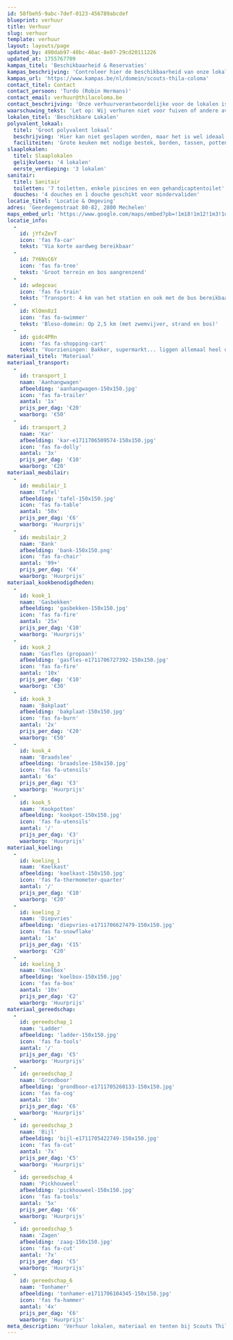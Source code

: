 ```yaml
---
id: 58fbeh5-9abc-7def-0123-456789abcdef
blueprint: verhuur
title: Verhuur
slug: verhuur
template: verhuur
layout: layouts/page
updated_by: 490dab97-40bc-46ac-8e07-29cd20111226
updated_at: 1755767709
kampas_titel: 'Beschikbaarheid & Reservaties'
kampas_beschrijving: 'Controleer hier de beschikbaarheid van onze lokalen en reserveer direct online via het Kampas platform.'
kampas_url: 'https://www.kampas.be/nl/domein/scouts-thila-coloma'
contact_titel: Contact
contact_persoon: 'Turdo (Robin Hermans)'
contact_email: verhuur@thilacoloma.be
contact_beschrijving: 'Onze verhuurverantwoordelijke voor de lokalen is'
waarschuwing_tekst: 'Let op: Wij verhuren niet voor fuiven of andere avondactiviteiten met luide muziek. GEEN LEIDINGSWEEKENDS'
lokalen_titel: 'Beschikbare Lokalen'
polyvalent_lokaal:
  titel: 'Groot polyvalent lokaal'
  beschrijving: 'Hier kan niet geslapen worden, maar het is wel ideaal om te eten en te koken.'
  faciliteiten: 'Grote keuken met nodige bestek, borden, tassen, potten en pannen, etc. Ook tafels en banken zijn aanwezig en kunnen gebruikt worden.'
slaaplokalen:
  titel: Slaaplokalen
  gelijkvloers: '4 lokalen'
  eerste_verdieping: '3 lokalen'
sanitair:
  titel: Sanitair
  toiletten: '7 toiletten, enkele piscines en een gehandicaptentoilet'
  douches: '4 douches en 1 douche geschikt voor mindervaliden'
locatie_titel: 'Locatie & Omgeving'
adres: 'Geerdegemstraat 80-82, 2800 Mechelen'
maps_embed_url: 'https://www.google.com/maps/embed?pb=!1m18!1m12!1m3!1d5022.007832677982!2d4.479685176812431!3d50.99759977170181!2m3!1f0!2f0!3f0!3m2!1i1024!2i768!4f13.1!3m3!1m2!1s0x47c3e66284c5a445%3A0xf7b0d79b8db8303c!2sScouts%20Thila%20Coloma!5e0!3m2!1snl!2sbe!4v1753229256433!5m2!1snl!2sbe'
locatie_info:
  -
    id: jYfxZevT
    icon: 'fas fa-car'
    tekst: 'Via korte aardweg bereikbaar'
  -
    id: 7Y6NsC6Y
    icon: 'fas fa-tree'
    tekst: 'Groot terrein en bos aangrenzend'
  -
    id: wdegceac
    icon: 'fas fa-train'
    tekst: 'Transport: 4 km van het station en ook met de bus bereikbaar'
  -
    id: KlOmn8zI
    icon: 'fas fa-swimmer'
    tekst: 'Bloso-domein: Op 2,5 km (met zwemvijver, strand en bos)'
  -
    id: gidc4PRn
    icon: 'fas fa-shopping-cart'
    tekst: 'Voorzieningen: Bakker, supermarkt... liggen allemaal heel dicht in de buurt'
materiaal_titel: 'Materiaal'
materiaal_transport:
  -
    id: transport_1
    naam: 'Aanhangwagen'
    afbeelding: 'aanhangwagen-150x150.jpg'
    icon: 'fas fa-trailer'
    aantal: '1x'
    prijs_per_dag: '€20'
    waarborg: '€50'
  -
    id: transport_2
    naam: 'Kar'
    afbeelding: 'kar-e1711706509574-150x150.jpg'
    icon: 'fas fa-dolly'
    aantal: '3x'
    prijs_per_dag: '€10'
    waarborg: '€20'
materiaal_meubilair:
  -
    id: meubilair_1
    naam: 'Tafel'
    afbeelding: 'tafel-150x150.jpg'
    icon: 'fas fa-table'
    aantal: '50x'
    prijs_per_dag: '€6'
    waarborg: 'Huurprijs'
  -
    id: meubilair_2
    naam: 'Bank'
    afbeelding: 'bank-150x150.png'
    icon: 'fas fa-chair'
    aantal: '99+'
    prijs_per_dag: '€4'
    waarborg: 'Huurprijs'
materiaal_kookbenodigdheden:
  -
    id: kook_1
    naam: 'Gasbekken'
    afbeelding: 'gasbekken-150x150.jpg'
    icon: 'fas fa-fire'
    aantal: '25x'
    prijs_per_dag: '€10'
    waarborg: 'Huurprijs'
  -
    id: kook_2
    naam: 'Gasfles (propaan)'
    afbeelding: 'gasfles-e1711706727392-150x150.jpg'
    icon: 'fas fa-fire'
    aantal: '10x'
    prijs_per_dag: '€10'
    waarborg: '€30'
  -
    id: kook_3
    naam: 'Bakplaat'
    afbeelding: 'bakplaat-150x150.jpg'
    icon: 'fas fa-burn'
    aantal: '2x'
    prijs_per_dag: '€20'
    waarborg: '€50'
  -
    id: kook_4
    naam: 'Braadslee'
    afbeelding: 'braadslee-150x150.jpg'
    icon: 'fas fa-utensils'
    aantal: '6x'
    prijs_per_dag: '€3'
    waarborg: 'Huurprijs'
  -
    id: kook_5
    naam: 'Kookpotten'
    afbeelding: 'kookpot-150x150.jpg'
    icon: 'fas fa-utensils'
    aantal: '/'
    prijs_per_dag: '€3'
    waarborg: 'Huurprijs'
materiaal_koeling:
  -
    id: koeling_1
    naam: 'Koelkast'
    afbeelding: 'koelkast-150x150.jpg'
    icon: 'fas fa-thermometer-quarter'
    aantal: '/'
    prijs_per_dag: '€10'
    waarborg: '€20'
  -
    id: koeling_2
    naam: 'Diepvries'
    afbeelding: 'diepvries-e1711706627479-150x150.jpg'
    icon: 'fas fa-snowflake'
    aantal: '1x'
    prijs_per_dag: '€15'
    waarborg: '€20'
  -
    id: koeling_3
    naam: 'Koelbox'
    afbeelding: 'koelbox-150x150.jpg'
    icon: 'fas fa-box'
    aantal: '10x'
    prijs_per_dag: '€2'
    waarborg: 'Huurprijs'
materiaal_gereedschap:
  -
    id: gereedschap_1
    naam: 'Ladder'
    afbeelding: 'ladder-150x150.jpg'
    icon: 'fas fa-tools'
    aantal: '/'
    prijs_per_dag: '€5'
    waarborg: 'Huurprijs'
  -
    id: gereedschap_2
    naam: 'Grondboor'
    afbeelding: 'grondboor-e1711705260133-150x150.jpg'
    icon: 'fas fa-cog'
    aantal: '10x'
    prijs_per_dag: '€6'
    waarborg: 'Huurprijs'
  -
    id: gereedschap_3
    naam: 'Bijl'
    afbeelding: 'bijl-e1711705422749-150x150.jpg'
    icon: 'fas fa-cut'
    aantal: '7x'
    prijs_per_dag: '€5'
    waarborg: 'Huurprijs'
  -
    id: gereedschap_4
    naam: 'Pickhouweel'
    afbeelding: 'pickhouweel-150x150.jpg'
    icon: 'fas fa-tools'
    aantal: '5x'
    prijs_per_dag: '€6'
    waarborg: 'Huurprijs'
  -
    id: gereedschap_5
    naam: 'Zagen'
    afbeelding: 'zaag-150x150.jpg'
    icon: 'fas fa-cut'
    aantal: '7x'
    prijs_per_dag: '€5'
    waarborg: 'Huurprijs'
  -
    id: gereedschap_6
    naam: 'Tonhamer'
    afbeelding: 'tonhamer-e1711706104345-150x150.jpg'
    icon: 'fas fa-hammer'
    aantal: '4x'
    prijs_per_dag: '€6'
    waarborg: 'Huurprijs'
meta_description: 'Verhuur lokalen, materiaal en tenten bij Scouts Thila Coloma Mechelen. Ideaal voor groepen, kampen en evenementen.'
---
```

